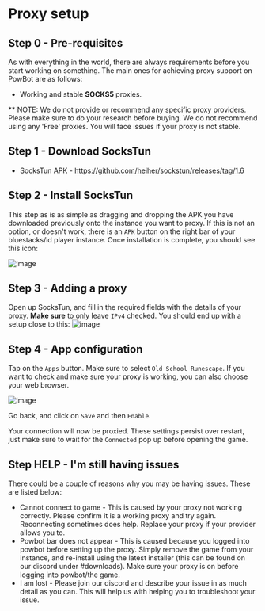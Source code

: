 
# Proxy setup

## Step 0 - Pre-requisites

As with everything in the world, there are always requirements before you start working on something. The main ones for achieving proxy support on PowBot are as follows:

* Working and stable **SOCKS5** proxies.

** NOTE: We do not provide or recommend any specific proxy providers. Please make sure to do your research before buying. We do not recommend using any 'Free' proxies. You will face issues if your proxy is not stable.

## Step 1 - Download SocksTun

* SocksTun APK - https://github.com/heiher/sockstun/releases/tag/1.6

## Step 2 - Install SocksTun

This step as is as simple as dragging and dropping the APK you have downloaded previously onto the instance you want to proxy. If this is not an option, or doesn't work, there is an `APK` button on the right bar of your bluestacks/ld player instance.
Once installation is complete, you should see this icon:


![image](https://github.com/Protoprize/docs/assets/64224090/050bd5ec-4975-41e6-b79f-60cf1129c550)



## Step 3 - Adding a proxy

Open up SocksTun, and fill in the required fields with the details of your proxy.
**Make sure** to only leave `IPv4` checked. You should end up with a setup close to this:
![image](https://github.com/Protoprize/docs/assets/64224090/de1ca46c-0f3d-4f29-9de3-46a1031b087e)

## Step 4 - App configuration
Tap on the `Apps` button. Make sure to select `Old School Runescape`. If you want to check and make sure your proxy is working, you can also choose your web browser.

![image](https://github.com/Protoprize/docs/assets/64224090/0255f0fb-b2c7-487f-b10f-f34657609dc6)

Go back, and click on `Save` and then `Enable`.

Your connection will now be proxied. These settings persist over restart, just make sure to wait for the `Connected` pop up before opening the game.


## Step HELP - I'm still having issues

There could be a couple of reasons why you may be having issues. These are listed below:
* Cannot connect to game - This is caused by your proxy not working correctly. Please confirm it is a working proxy and try again. Reconnecting sometimes does help. Replace your proxy if your provider allows you to.
* Powbot bar does not appear - This is caused because you logged into powbot before setting up the proxy. Simply remove the game from your instance, and re-install using the latest installer (this can be found on our discord under #downloads). Make sure your proxy is on before logging into powbot/the game.
* I am lost - Please join our discord and describe your issue in as much detail as you can. This will help us with helping you to troubleshoot your issue.
